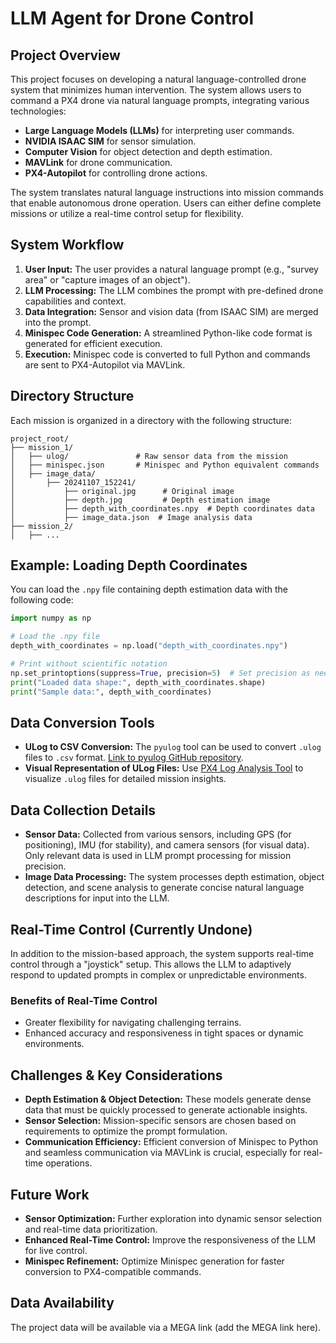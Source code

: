 # LLM Agent for Drone Control

## Project Overview

This project focuses on developing a natural language-controlled drone system that minimizes human intervention. The system allows users to command a PX4 drone via natural language prompts, integrating various technologies:

- **Large Language Models (LLMs)** for interpreting user commands.
- **NVIDIA ISAAC SIM** for sensor simulation.
- **Computer Vision** for object detection and depth estimation.
- **MAVLink** for drone communication.
- **PX4-Autopilot** for controlling drone actions.

The system translates natural language instructions into mission commands that enable autonomous drone operation. Users can either define complete missions or utilize a real-time control setup for flexibility.

## System Workflow
1. **User Input:** The user provides a natural language prompt (e.g., "survey area" or "capture images of an object").
2. **LLM Processing:** The LLM combines the prompt with pre-defined drone capabilities and context.
3. **Data Integration:** Sensor and vision data (from ISAAC SIM) are merged into the prompt.
4. **Minispec Code Generation:** A streamlined Python-like code format is generated for efficient execution.
5. **Execution:** Minispec code is converted to full Python and commands are sent to PX4-Autopilot via MAVLink.

## Directory Structure
Each mission is organized in a directory with the following structure:
```
project_root/
├── mission_1/
│   ├── ulog/               # Raw sensor data from the mission
│   ├── minispec.json       # Minispec and Python equivalent commands
│   ├── image_data/
│       ├── 20241107_152241/
│           ├── original.jpg      # Original image
│           ├── depth.jpg         # Depth estimation image
│           ├── depth_with_coordinates.npy  # Depth coordinates data
│           ├── image_data.json  # Image analysis data
├── mission_2/
│   ├── ...
```

## Example: Loading Depth Coordinates
You can load the `.npy` file containing depth estimation data with the following code:
```python
import numpy as np

# Load the .npy file
depth_with_coordinates = np.load("depth_with_coordinates.npy")

# Print without scientific notation
np.set_printoptions(suppress=True, precision=5)  # Set precision as needed
print("Loaded data shape:", depth_with_coordinates.shape)
print("Sample data:", depth_with_coordinates)
```

## Data Conversion Tools
- **ULog to CSV Conversion:** The `pyulog` tool can be used to convert `.ulog` files to `.csv` format. [Link to pyulog GitHub repository](https://github.com/PX4/pyulog/tree/main).
- **Visual Representation of ULog Files:** Use [PX4 Log Analysis Tool](https://logs.px4.io/) to visualize `.ulog` files for detailed mission insights.

## Data Collection Details
- **Sensor Data:** Collected from various sensors, including GPS (for positioning), IMU (for stability), and camera sensors (for visual data). Only relevant data is used in LLM prompt processing for mission precision.
- **Image Data Processing:** The system processes depth estimation, object detection, and scene analysis to generate concise natural language descriptions for input into the LLM.

## Real-Time Control (Currently Undone)
In addition to the mission-based approach, the system supports real-time control through a "joystick" setup. This allows the LLM to adaptively respond to updated prompts in complex or unpredictable environments.

### Benefits of Real-Time Control
- Greater flexibility for navigating challenging terrains.
- Enhanced accuracy and responsiveness in tight spaces or dynamic environments.

## Challenges & Key Considerations
- **Depth Estimation & Object Detection:** These models generate dense data that must be quickly processed to generate actionable insights.
- **Sensor Selection:** Mission-specific sensors are chosen based on requirements to optimize the prompt formulation.
- **Communication Efficiency:** Efficient conversion of Minispec to Python and seamless communication via MAVLink is crucial, especially for real-time operations.

## Future Work
- **Sensor Optimization:** Further exploration into dynamic sensor selection and real-time data prioritization.
- **Enhanced Real-Time Control:** Improve the responsiveness of the LLM for live control.
- **Minispec Refinement:** Optimize Minispec generation for faster conversion to PX4-compatible commands.

## Data Availability
The project data will be available via a MEGA link (add the MEGA link here).

